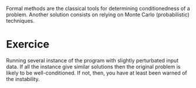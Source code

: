 Formal methods are the classical tools for determining conditionedness of a problem. 
Another solution consists on relying on Monte Carlo (probabilistic) techniques.

# Exercice
Running several instance of the program with slightly perturbated input data.
If all the instance give similar solutions then the original problem is likely to be well-conditioned. 
If not, then, you have at least been warned of the instability.


